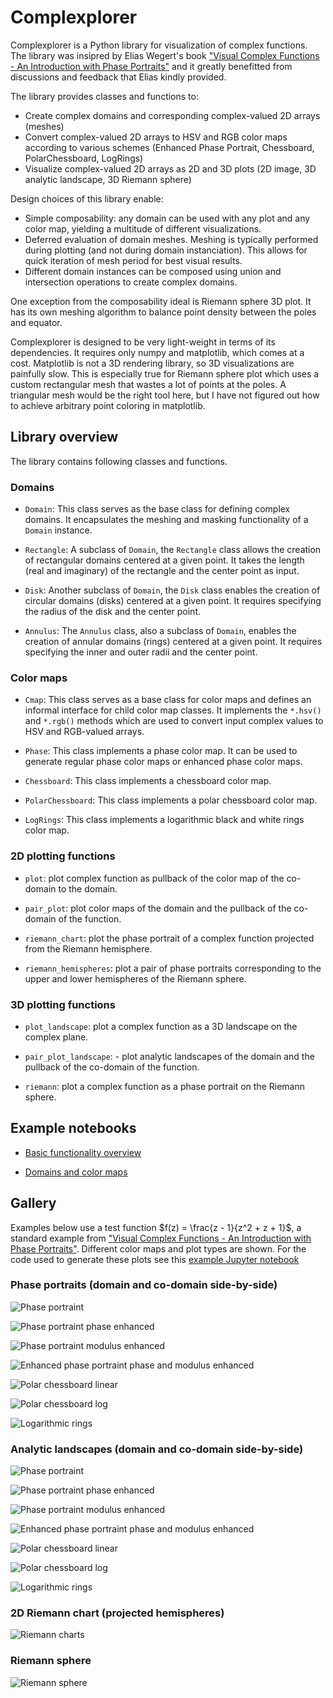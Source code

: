 # Complexplorer

Complexplorer is a Python library for visualization of complex functions. 
The library was insipred by Elias Wegert's book ["Visual Complex Functions - An Introduction with Phase Portraits"](https://link.springer.com/book/10.1007/978-3-0348-0180-5) and it greatly benefitted from discussions and feedback that Elias kindly provided.

The library provides classes and functions to:  

* Create complex domains and corresponding complex-valued 2D arrays (meshes)
* Convert complex-valued 2D arrays to HSV and RGB color maps according to various schemes (Enhanced Phase Portrait, Chessboard, PolarChessboard, LogRings)
* Visualize complex-valued 2D arrays as 2D and 3D plots (2D image, 3D analytic landscape, 3D Riemann sphere)

Design choices of this library enable:  

* Simple composability: any domain can be used with any plot and any color map, yielding a multitude of different visualizations.
* Deferred evaluation of domain meshes. Meshing is typically performed during plotting (and not during domain instanciation). This allows for quick iteration of mesh period for best visual results.
* Different domain instances can be composed using union and intersection operations to create complex domains.

One exception from the composability ideal is Riemann sphere 3D plot. It has its own meshing algorithm to balance point density between the poles and equator.

Complexplorer is designed to be very light-weight in terms of its dependencies. It requires only numpy and matplotlib, which comes at a cost. 
Matplotlib is not a 3D rendering library, so 3D visualizations are painfully slow. This is especially true for Riemann sphere plot which uses 
a custom rectangular mesh that wastes a lot of points at the poles. A triangular mesh would be the right tool here, but I have not figured out how to achieve arbitrary point coloring in matplotlib.

## Library overview

The library contains following classes and functions.

### Domains

* `Domain`: This class serves as the base class for defining complex domains. It encapsulates 
the meshing and masking functionality of a `Domain` instance.

* `Rectangle`: A subclass of `Domain`, the `Rectangle` class allows the creation of rectangular domains centered at a given point. 
It takes the length (real and imaginary) of the rectangle and the center point as input.

* `Disk`: Another subclass of `Domain`, the `Disk` class enables the creation of circular domains (disks) centered at a given point.
It requires specifying the radius of the disk and the center point.

* `Annulus`: The `Annulus` class, also a subclass of `Domain`, enables the creation of annular domains (rings) centered at a given point.
It requires specifying the inner and outer radii and the center point.

### Color maps

* `Cmap`: This class serves as a base class for color maps and defines 
an informal interface for child color map classes. It implements 
the `*.hsv()` and `*.rgb()` methods which are used to convert 
input complex values to HSV and RGB-valued arrays.

* `Phase`: This class implements a phase color map. It can be used
to generate regular phase color maps or enhanced phase color maps.

* `Chessboard`: This class implements a chessboard color map.

* `PolarChessboard`: This class implements a polar chessboard color map.

* `LogRings`: This class implements a logarithmic black and white rings color map.

### 2D plotting functions

* `plot`: plot complex function as pullback of the color map of the co-domain to the domain.

* `pair_plot`: plot color maps of the domain and the pullback of the co-domain of the function.

* `riemann_chart`: plot the phase portrait of a complex function projected from the Riemann hemisphere.

* `riemann_hemispheres`: plot a pair of phase portraits corresponding to the upper and lower hemispheres of the Riemann sphere.

### 3D plotting functions

* `plot_landscape`: plot a complex function as a 3D landscape on the complex plane.

* `pair_plot_landscape`: - plot analytic landscapes of the domain and the pullback of the co-domain of the function.

* `riemann`: plot a complex function as a phase portrait on the Riemann sphere.

## Example notebooks

* [Basic functionality overview](examples/plot_examples.ipynb)

* [Domains and color maps](examples/domains_cmaps.ipynb)

## Gallery

Examples below use a test function $f(z) = \frac{z - 1}{z^2 + z + 1}$, a standard example from ["Visual Complex Functions - An Introduction with Phase Portraits"](https://link.springer.com/book/10.1007/978-3-0348-0180-5). Different color maps and plot types are shown. For the code used to generate these plots see this [example Jupyter notebook](examples/plot_examples.ipynb)

### Phase portraits (domain and co-domain side-by-side)

![Phase portraint](examples/gallery/Phase_portrait_2d.png)

![Phase portraint phase enhanced](examples/gallery/Phase_portrait_phase_enhanced_2d.png)

![Phase portraint modulus enhanced](examples/gallery/Phase_portrait_modulus_enhanced_2d.png)

![Enhanced phase portraint phase and modulus enhanced](examples/gallery/Enhanced_phase_portrait_phase_and_modulus_enhanced_2d.png)

![Polar chessboard linear](examples/gallery/Polar_chessboard_linear_modulus_spacing_2d.png)

![Polar chessboard log](examples/gallery/Polar_chessboard_log_modulus_spacing_2d.png)

![Logarithmic rings](examples/gallery/Logarithmic_rings_2d.png)

### Analytic landscapes  (domain and co-domain side-by-side)

![Phase portraint](examples/gallery/Phase_portrait_3d.png)

![Phase portraint phase enhanced](examples/gallery/Phase_portrait_phase_enhanced_3d.png)

![Phase portraint modulus enhanced](examples/gallery/Phase_portrait_modulus_enhanced_3d.png)

![Enhanced phase portraint phase and modulus enhanced](examples/gallery/Enhanced_phase_portrait_phase_and_modulus_enhanced_3d.png)

![Polar chessboard linear](examples/gallery/Polar_chessboard_linear_modulus_spacing_3d.png)

![Polar chessboard log](examples/gallery/Polar_chessboard_log_modulus_spacing_3d.png)

![Logarithmic rings](examples/gallery/Logarithmic_rings_3d.png)

### 2D Riemann chart (projected hemispheres)

![Riemann charts](examples/gallery/riemann_chart_2d.png)

### Riemann sphere

![Riemann sphere](examples/gallery/riemann_sphere_3d.png)
